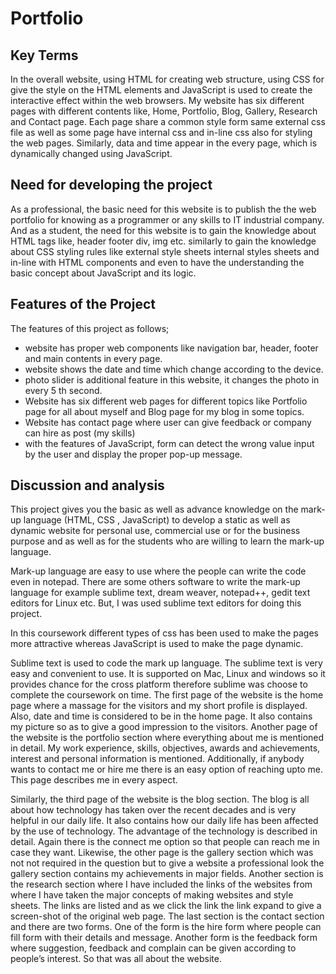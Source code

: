 # Portfolio
## Key Terms
In the overall website, using HTML for creating web structure, using CSS for give
the style on the HTML elements and JavaScript is used to create the interactive effect
within the web browsers. My website has six different pages with different contents like,
Home, Portfolio, Blog, Gallery, Research and Contact page. Each page share a
common style form same external css file as well as some page have internal css and
in-line css also for styling the web pages. Similarly, data and time appear in the every
page, which is dynamically changed using JavaScript.

## Need for developing the project
As a professional, the basic need for this website is to publish the the web
portfolio for knowing as a programmer or any skills to IT industrial company. And as a
student, the need for this website is to gain the knowledge about HTML tags like,
header footer div, img etc. similarly to gain the knowledge about CSS styling rules like
external style sheets internal styles sheets and in-line with HTML components and even
to have the understanding the basic concept about JavaScript and its logic.

## Features of the Project
The features of this project as follows;
- website has proper web components like navigation bar, header, footer and main
contents in every page.
- website shows the date and time which change according to the device.
- photo slider is additional feature in this website, it changes the photo in every 5 th second.
- Website has six different web pages for different topics like Portfolio page for all
about myself and Blog page for my blog in some topics.
- Website has contact page where user can give feedback or company can hire as
post (my skills)
- with the features of JavaScript, form can detect the wrong value input by the user
and display the proper pop-up message.

## Discussion and analysis
This project gives you the basic as well as advance knowledge on the mark-up
language (HTML, CSS , JavaScript) to develop a static as well as dynamic website for
personal use, commercial use or for the business purpose and as well as for the
students who are willing to learn the mark-up language.

Mark-up language are easy to use where the people can write the code even in
notepad. There are some others software to write the mark-up language for example
sublime text, dream weaver, notepad++, gedit text editors for Linux etc. But, I was used sublime text editors for doing this project.

In this coursework different types of css has been used to make the pages more attractive whereas JavaScript is used to make the page dynamic.

Sublime text is used to code the mark up language. The sublime text is very easy and convenient to use. It is supported on Mac, Linux and windows so it provides chance for the cross platform therefore sublime was choose to complete the coursework on time. The first page of the website is the home page where a massage for the visitors and my short profile is displayed. Also, date and time is considered to be in the home page. It also contains my picture so as to give a good impression to the visitors. Another page of the website is the portfolio section where everything about me is mentioned in detail. My work experience, skills, objectives, awards and achievements, interest and personal information is mentioned. Additionally, if anybody wants to contact me or hire me there is an easy option of reaching upto me. This page describes me in every aspect.

Similarly, the third page of the website is the blog section. The blog is all about how technology has taken over the recent decades and is very helpful in our daily life. It also contains how our daily life has been affected by the use of technology. The advantage of the technology is described in detail. Again there is the connect me option so that people can reach me in case they want. Likewise, the other page is the gallery section which was not not required in the question but to give a website a professional look the gallery section contains my achievements in major fields. Another section is the research section where I have included the links of the websites from where I have taken the major concepts of making websites and style sheets. The links are listed and as we click the link the link expand to give a screen-shot of the original web page. The last section is the contact section and there are two forms. One of the form is the hire form where people can fill form with their details and message. Another form is the feedback form where suggestion, feedback and complain can be given according to people’s interest. So that was all about the website.
